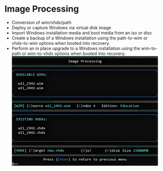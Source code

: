 # Image Processing
- Conversion of wim/vhdx/path
- Deploy or capture Windows via virtual disk image
- Import Windows installation media and boot media from an iso or disc
- Create a backup of a Windows installation using the path-to-wim or vhdx-to-wim options when booted into recovery.
- Perform an in place upgrade to a Windows installation using the wim-to-path or wim-to-vhdx options when booted into recovery.
![Alt text](https://raw.githubusercontent.com/joshuacline/documentation/main/windick/png/imageprocessing.png "imageprocessing")
